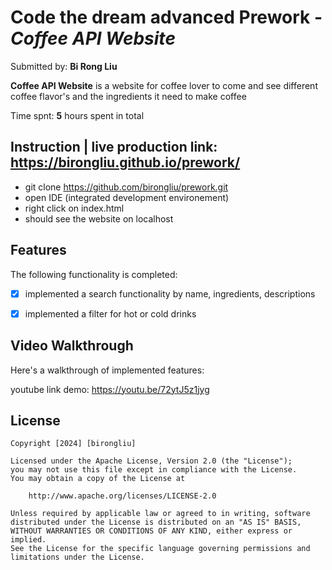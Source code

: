 # Code the dream advanced Prework - *Coffee API Website*

Submitted by: **Bi Rong Liu**

**Coffee API Website** is a website for coffee lover to come and see different coffee flavor's and the ingredients it need to make coffee

Time spnt: **5** hours spent in total

## Instruction | live production link: https://birongliu.github.io/prework/
- git clone https://github.com/birongliu/prework.git
- open IDE (integrated development environement)
- right click on index.html
- should see the website on localhost

## Features

The following functionality is completed:

* [x] implemented a search functionality by name, ingredients, descriptions
* [x] implemented a filter for hot or cold drinks


## Video Walkthrough

Here's a walkthrough of implemented features:

youtube link demo: https://youtu.be/72ytJ5z1jyg


## License

    Copyright [2024] [birongliu]

    Licensed under the Apache License, Version 2.0 (the "License");
    you may not use this file except in compliance with the License.
    You may obtain a copy of the License at

        http://www.apache.org/licenses/LICENSE-2.0

    Unless required by applicable law or agreed to in writing, software
    distributed under the License is distributed on an "AS IS" BASIS,
    WITHOUT WARRANTIES OR CONDITIONS OF ANY KIND, either express or implied.
    See the License for the specific language governing permissions and
    limitations under the License.
